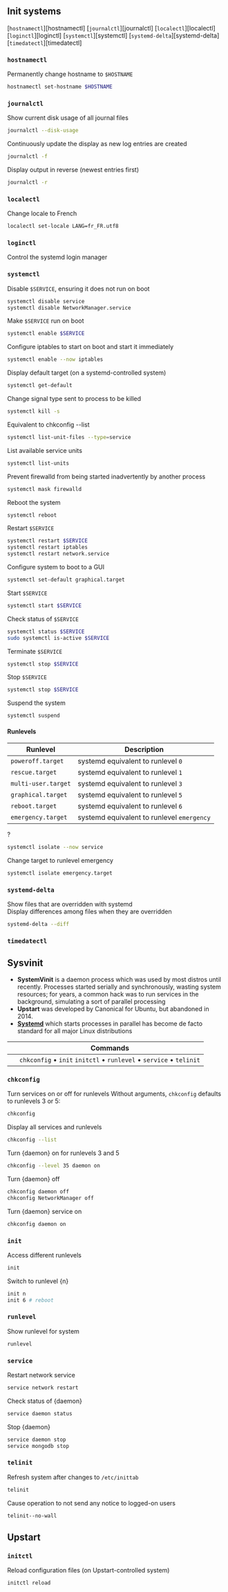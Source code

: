 
## Init systems
[SystemD]: systemd.md "De facto standard init system for all major Linux distributions today"

[`hostnamectl`][hostnamectl]
[`journalctl`][journalctl]
[`localectl`][localectl] 
[`loginctl`][loginctl]
[`systemctl`][systemctl] 
[`systemd-delta`][systemd-delta]
[`timedatectl`][timedatectl]

### `hostnamectl`
Permanently change hostname to `$HOSTNAME`
```sh
hostnamectl set-hostname $HOSTNAME
```
### `journalctl`
Show current disk usage of all journal files
```sh
journalctl --disk-usage
```
Continuously update the display as new log entries are created
```sh
journalctl -f
```
Display output in reverse (newest entries first)
```sh
journalctl -r
```
### `localectl`
Change locale to French
```sh
localectl set-locale LANG=fr_FR.utf8
```
### `loginctl`
Control the systemd login manager
### `systemctl`
Disable `$SERVICE`, ensuring it does not run on boot
```sh
systemctl disable service
systemctl disable NetworkManager.service
```
Make `$SERVICE` run on boot 
```sh
systemctl enable $SERVICE
```
Configure iptables to start on boot and start it immediately
```sh
systemctl enable --now iptables
```
Display default target (on a systemd-controlled system)
```sh
systemctl get-default 
```
Change signal type sent to process to be killed
```sh
systemctl kill -s
```
Equivalent to chkconfig --list
```sh
systemctl list-unit-files --type=service
```
List available service units
```sh
systemctl list-units
```
Prevent firewalld from being started inadvertently by another process
```sh
systemctl mask firewalld
```
Reboot the system
```sh
systemctl reboot
```
Restart `$SERVICE`
```sh
systemctl restart $SERVICE
systemctl restart iptables
systemctl restart network.service
```
Configure system to boot to a GUI
```sh
systemctl set-default graphical.target
```
Start `$SERVICE`
```sh
systemctl start $SERVICE
```
Check status of `$SERVICE`
```sh
systemctl status $SERVICE
sudo systemctl is-active $SERVICE
```
Terminate `$SERVICE`
```sh
systemctl stop $SERVICE
```
Stop `$SERVICE`
```sh
systemctl stop $SERVICE
```
Suspend the system
```sh
systemctl suspend
```

#### Runlevels
Runlevel                      | Description
---                           | ---
`poweroff.target`             | systemd equivalent to runlevel `0`
`rescue.target`               | systemd equivalent to runlevel `1`
`multi-user.target`           | systemd equivalent to runlevel `3`
`graphical.target`            | systemd equivalent to runlevel `5`
`reboot.target`               | systemd equivalent to runlevel `6`
`emergency.target`            | systemd equivalent to runlevel `emergency`

?
```sh
systemctl isolate --now service
```
Change target to runlevel emergency
```sh
systemctl isolate emergency.target
```
### `systemd-delta`
Show files that are overridden with systemd\
Display differences among files when they are overridden
```sh
systemd-delta --diff
```
### `timedatectl`
## Sysvinit
- **SystemVinit** is a daemon process which was used by most distros until recently. Processes started serially and synchronously, wasting system resources; for years, a common hack was to run services in the background, simulating a sort of parallel processing
- **Upstart** was developed by Canonical for Ubuntu, but abandoned in 2014. 
- [**Systemd**][SystemD] which starts processes in parallel has become de facto standard for all major Linux distributions

&nbsp;  | Commands
---     | ---
&nbsp;  | `chkconfig` &bull; `init` `initctl` &bull; `runlevel` &bull; `service` &bull; `telinit`

### `chkconfig`
Turn services on or off for runlevels
Without arguments, `chkconfig` defaults to runlevels 3 or 5:
```sh
chkconfig
```
Display all services and runlevels
```sh
chkconfig --list
```
Turn {daemon} on for runlevels 3 and 5
```sh
chkconfig --level 35 daemon on
```
Turn {daemon} off
```sh
chkconfig daemon off
chkconfig NetworkManager off
```
Turn {daemon} service on
```sh
chkconfig daemon on
```
### `init`
Access different runlevels
```sh
init 
```
Switch to runlevel {n}
```sh
init n
init 6 # reboot
```
### `runlevel`
Show runlevel for system
```sh
runlevel 
```
### `service`
Restart network service 
```sh
service network restart
```
Check status of {daemon}
```sh
service daemon status
```
Stop {daemon}
```sh
service daemon stop
service mongodb stop
```
### `telinit`
Refresh system after changes to `/etc/inittab`
```sh
telinit 
```
Cause operation to not send any notice to logged-on users
```sh
telinit--no-wall
```
## Upstart
### `initctl`
Reload configuration files (on Upstart-controlled system)
```sh
initctl reload
```